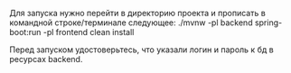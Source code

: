 Для запуска нужно перейти в директорию проекта и прописать в командной строке/терминале следующее:
./mvnw -pl backend spring-boot:run -pl frontend clean install

Перед запуском удостоверьтесь, что указали логин и пароль к бд в ресурсах backend.